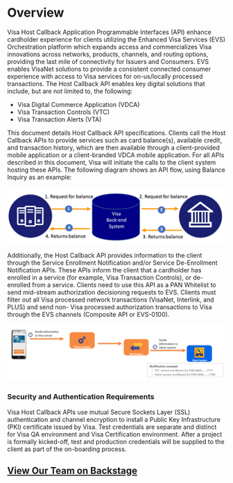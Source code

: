 # Overview

Visa Host Callback Application Programmable Interfaces (API) enhance cardholder experience for clients utilizing the
Enhanced Visa Services (EVS) Orchestration platform which expands access and commercializes Visa innovations across
networks, products, channels, and routing options, providing the last mile of connectivity for Issuers and Consumers.
EVS enables VisaNet solutions to provide a consistent connected consumer experience with access to Visa services for
on-us/locally processed transactions. The Host Callback API enables key digital solutions that include, but are not
limited to, the following:

* Visa Digital Commerce Application (VDCA)
* Visa Transaction Controls (VTC)
* Visa Transaction Alerts (VTA)

This document details Host Callback API specifications. Clients call the Host Callback APIs to provide services such as
card balance(s), available credit, and transaction history, which are then available through a client-provided mobile
application or a client-branded VDCA mobile application. For all APIs described in this document, Visa will initiate the
calls to the client system hosting these APIs. The following diagram shows an API flow, using Balance Inquiry as an
example:

![](assets/01.png)

Additionally, the Host Callback API provides information to the client through the Service Enrollment Notification
and/or Service De-Enrollment Notification APIs. These APIs inform the client that a cardholder has enrolled in a
service (for example, Visa Transaction Controls), or de-enrolled from a service. Clients need to use this API as a PAN
Whitelist to send mid-stream authorization decisioning requests to EVS. Clients must filter out all Visa processed
network transactions (VisaNet, Interlink, and PLUS) and send non- Visa processed authorization transactions to Visa
through the EVS channels (Composite API or EVS-0100).

![](assets/02.png)

### Security and Authentication Requirements

Visa Host Callback APIs use mutual Secure Sockets Layer (SSL) authentication and channel encryption to install a Public
Key Infrastructure (PKI) certificate issued by Visa. Test credentials are separate and distinct for Visa QA environment
and Visa Certification environment. After a project is formally kicked-off, test and production credentials will be
supplied to the client as part of the on-boarding process.

## [View Our Team on Backstage](https://backstage.fabric.gcpnp.anz/catalog/default/group/fab-cards)
